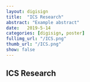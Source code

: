 ```yaml
---
layout: digisign
title:  "ICS Research"
abstract: "Example abstract"
date:   2019-5-14
categories: [digisign, poster]
fullimg_url: "/ICS.png"
thumb_url: "/ICS.png"
show: false
---
```

## ICS Research

